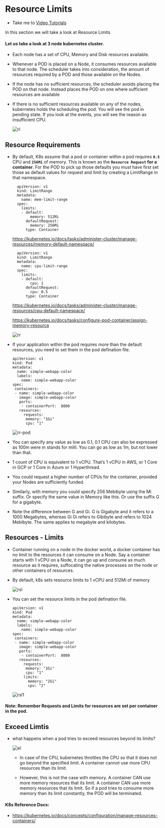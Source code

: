 # Resource Limits
  - Take me to [Video Tutorials](https://kodekloud.com/courses/539883/lectures/9816620)
  
In this section we will take a look at Resource Limits

#### Let us take a look at 3 node kubernetes cluster.
- Each node has a set of CPU, Memory and Disk resources available.
- Whenever a POD is placed on a Node, it consumes resources available to that node. The scheduler takes into consideration, the amount of resources required by a POD and those available on the Nodes. 
-  If the node has no sufficient resources, the scheduler avoids placing the POD on that node. Instead places the POD on one where sufficient resources are available
- If there is no sufficient resources available on any of the nodes, kubernetes holds the scheduling the pod. You will see the pod in pending state. If you look at the events, you will see the reason as insufficient CPU.
  
  ![rl](../../images/rl.PNG)
  
## Resource Requirements
- By default, K8s assume that a pod or container within a pod requires **`0.5`** CPU and **`256Mi`** of memory. This is known as the **`Resource Request` for a container**. For the POD to pick up those defaults you must have first set those as default values for request and limit by creating a LimitRange in that namespace.
  ```
    apiVersion: v1
    kind: LimitRange
    metadata:
      name: mem-limit-range
    spec:
      limits:
      - default:
          memory: 512Mi
        defaultRequest:
          memory: 256Mi
        type: Container
  ```
  https://kubernetes.io/docs/tasks/administer-cluster/manage-resources/memory-default-namespace/
  
  
  ```
    apiVersion: v1
    kind: LimitRange
    metadata:
      name: cpu-limit-range
    spec:
      limits:
      - default:
          cpu: 1
        defaultRequest:
          cpu: 0.5
        type: Container
  ```
  https://kubernetes.io/docs/tasks/administer-cluster/manage-resources/cpu-default-namespace/
  
  
  https://kubernetes.io/docs/tasks/configure-pod-container/assign-memory-resource
  
  ![rr](../../images/rr.PNG)
  
- If your application within the pod requires more than the default resources, you need to set them in the pod defination file.

  ```
  apiVersion: v1
  kind: Pod
  metadata:
    name: simple-webapp-color
    labels:
      name: simple-webapp-color
  spec:
   containers:
   - name: simple-webapp-color
     image: simple-webapp-color
     ports:
      - containerPort:  8080
     resources:
       requests:
        memory: "1Gi"
        cpu: "1"
  ```
  ![rr-pod](../../images/rr-pod.PNG) 
  
- You can specify any value as low as 0.1, 0.1 CPU can also be expressed as 100m were m stands for milli. You can go as low as 1m, but not lower than that.
- 1 count of CPU is equivalent to 1 vCPU. That’s 1 vCPU in AWS, or 1 Core in GCP or 1 Core in Azure or 1 Hyperthread.
- You could request a higher number of CPUs for the container, provided your Nodes are sufficiently funded. 


- Similarly, with memory you could specify 256 Mebibyte using the Mi suffix. Or specify the same value in Memory like this. Or use the suffix G for a gigabyte.
- Note the difference between G and Gi. G is Gigabyte and it refers to a 1000 Megabytes, whereas Gi Gi refers to Gibibyte and refers to 1024 Mebibyte. The same applies to megabyte and kilobytes.

   
## Resources - Limits
- Container running on a node in the docker world, a docker container has no limit to the resources it can consume on a Node. Say a container starts with 1 vCPU on a Node, it can go up and consume as much resource as it requires, suffocating the native processes on the node or other containers of resources.

- By default, k8s sets resource limits to 1 vCPU and 512Mi of memory
  
  ![rsl](../../images/rsl.PNG)
  
- You can set the resource limits in the pod defination file.
  
  ```
  apiVersion: v1
  kind: Pod
  metadata:
    name: simple-webapp-color
    labels:
      name: simple-webapp-color
  spec:
   containers:
   - name: simple-webapp-color
     image: simple-webapp-color
     ports:
      - containerPort:  8080
     resources:
       requests:
        memory: "1Gi"
        cpu: "1"
       limits:
         memory: "2Gi"
         cpu: "2"
  ```
  ![rsl1](../../images/rsl1.PNG)
  
#### Note: Remember Requests and Limits for resources are set per container in the pod.
  
## Exceed Limtis
- what happens when a pod tries to exceed resources beyond its limits?

   ![el](../../images/el.PNG)
   
   - In case of the CPU, kubernetes throttles the CPU so that it does not go beyond the specified limit. A container cannot use more CPU resources than its limit. 
   
   - However, this is not the case with memory. A container CAN use more memory resources that its limit. A container CAN use more memory resources that its limit. So if a pod tries to consume more memory than its limit constantly, the POD will be terminated.
   
  
#### K8s Reference Docs:
- https://kubernetes.io/docs/concepts/configuration/manage-resources-containers/
  
  
